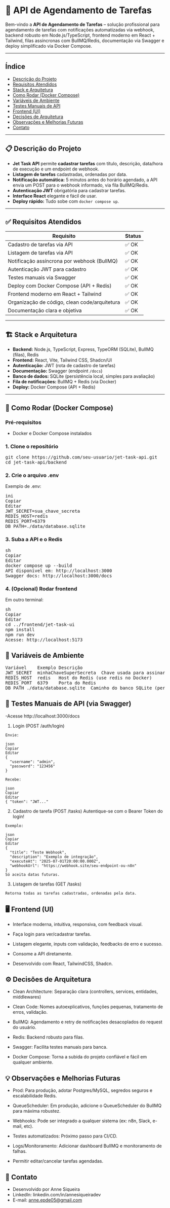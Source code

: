 # 🚀 API de Agendamento de Tarefas

Bem-vindo a **API de Agendamento de Tarefas** – solução profissional para agendamento de tarefas com notificações automatizadas via webhook, backend robusto em Node.js/TypeScript, frontend moderno em React + Tailwind, filas assíncronas com BullMQ/Redis, documentação via Swagger e deploy simplificado via Docker Compose.

---

## Índice

- [Descrição do Projeto](#descrição-do-projeto)
- [Requisitos Atendidos](#requisitos-atendidos)
- [Stack e Arquitetura](#stack-e-arquitetura)
- [Como Rodar (Docker Compose)](#como-rodar-docker-compose)
- [Variáveis de Ambiente](#variáveis-de-ambiente)
- [Testes Manuais de API](#testes-manuais-de-api)
- [Frontend (UI)](#frontend-ui)
- [Decisões de Arquitetura](#decisões-de-arquitetura)
- [Observações e Melhorias Futuras](#observações-e-melhorias-futuras)
- [Contato](#contato)

---

## 📋 Descrição do Projeto

- **Jet Task API** permite **cadastrar tarefas** com título, descrição, data/hora de execução e um endpoint de webhook.
- **Listagem de tarefas** cadastradas, ordenadas por data.
- **Notificação automática:** 5 minutos antes do horário agendado, a API envia um POST para o webhook informado, via fila BullMQ/Redis.
- **Autenticação JWT** obrigatória para cadastrar tarefas.
- **Interface React** elegante e fácil de usar.
- **Deploy rápido:** Tudo sobe com `docker compose up`.

---

## ✅ Requisitos Atendidos

| Requisito                                     | Status     |
| --------------------------------------------- | ---------- |
| Cadastro de tarefas via API                   | ✅ OK      |
| Listagem de tarefas via API                   | ✅ OK      |
| Notificação assíncrona por webhook (BullMQ)   | ✅ OK      |
| Autenticação JWT para cadastro                | ✅ OK      |
| Testes manuais via Swagger                    | ✅ OK      |
| Deploy com Docker Compose (API + Redis)       | ✅ OK      |
| Frontend moderno em React + Tailwind          | ✅ OK      |
| Organização de código, clean code/arquitetura | ✅ OK      |
| Documentação clara e objetiva                 | ✅ OK      |

---

## 🏗 Stack e Arquitetura

- **Backend:** Node.js, TypeScript, Express, TypeORM (SQLite), BullMQ (filas), Redis
- **Frontend:** React, Vite, Tailwind CSS, Shadcn/UI
- **Autenticação:** JWT (rota de cadastro de tarefas)
- **Documentação:** Swagger (endpoint `/docs`)
- **Banco de dados:** SQLite (persistência local, simples para avaliação)
- **Fila de notificações:** BullMQ + Redis (via Docker)
- **Deploy:** Docker Compose (API + Redis)

---

## 🚦 Como Rodar (Docker Compose)

### **Pré-requisitos**
- Docker e Docker Compose instalados

### **1. Clone o repositório**
<pre>git clone https://github.com/seu-usuario/jet-task-api.git
cd jet-task-api/backend </pre>
### 2. Crie o arquivo .env
Exemplo de .env:
<pre>
ini
Copiar
Editar
JWT_SECRET=sua_chave_secreta
REDIS_HOST=redis
REDIS_PORT=6379
DB_PATH=./data/database.sqlite</pre>
### 3. Suba a API e o Redis
<pre>sh
Copiar
Editar
docker compose up --build
API disponível em: http://localhost:3000
Swagger docs: http://localhost:3000/docs
</pre>
### 4. (Opcional) Rodar frontend
Em outro terminal:
<pre>
sh
Copiar
Editar
cd ../frontend/jet-task-ui
npm install
npm run dev
Acesse: http://localhost:5173
</pre>
## 🔐 Variáveis de Ambiente 
<pre>
Variável	Exemplo	Descrição
JWT_SECRET	minhaChaveSuperSecreta	Chave usada para assinar/verificar tokens
REDIS_HOST	redis	Host do Redis (use redis no Docker)
REDIS_PORT	6379	Porta do Redis
DB_PATH	./data/database.sqlite	Caminho do banco SQLite (persistência)
</pre>
## 🧪 Testes Manuais de API (via Swagger)

-Acesse http://localhost:3000/docs

1. Login (POST /auth/login)
```
Envie:

json
Copiar
Editar
{
  "username": "admin",
  "password": "123456"
}
  
Recebe:

json
Copiar
Editar
{ "token": "JWT..." 
```

2. Cadastro de tarefa (POST /tasks)
Autentique-se com o Bearer Token do login!
```
Exemplo:

json
Copiar
Editar
{
  "title": "Teste Webhook",
  "description": "Exemplo de integração",
  "executeAt": "2025-07-01T20:00:00.000Z",
  "webhookUrl": "https://webhook.site/seu-endpoint-ou-n8n"
}
Só aceita datas futuras.
```
3. Listagem de tarefas (GET /tasks)
```
Retorna todas as tarefas cadastradas, ordenadas pela data.
```
## 🖥 Frontend (UI)
- Interface moderna, intuitiva, responsiva, com feedback visual.

- Faça login para ver/cadastrar tarefas.

- Listagem elegante, inputs com validação, feedbacks de erro e sucesso.

- Consome a API diretamente.

- Desenvolvido com React, TailwindCSS, Shadcn.

## ⚙️ Decisões de Arquitetura
- Clean Architecture: Separação clara (controllers, services, entidades, middlewares)

- Clean Code: Nomes autoexplicativos, funções pequenas, tratamento de erros, validação.

- BullMQ: Agendamento e retry de notificações desacoplados do request do usuário.

- Redis: Backend robusto para filas.

- Swagger: Facilita testes manuais para banca.

- Docker Compose: Torna a subida do projeto confiável e fácil em qualquer ambiente.

## 💡 Observações e Melhorias Futuras
- Prod: Para produção, adotar Postgres/MySQL, segredos seguros e escalabilidade Redis.

- QueueScheduler: Em produção, adicione o QueueScheduler do BullMQ para máxima robustez.

- Webhooks: Pode ser integrado a qualquer sistema (ex: n8n, Slack, e-mail, etc).

- Testes automatizados: Próximo passo para CI/CD.

- Logs/Monitoramento: Adicionar dashboard BullMQ e monitoramento de falhas.

- Permitir editar/cancelar tarefas agendadas.

## 📩 Contato
- Desenvolvido por Anne Siqueira
- LinkedIn: linkedin.com/in/annesiqueiradev
- E-mail: anne.epde05@gmail.com

